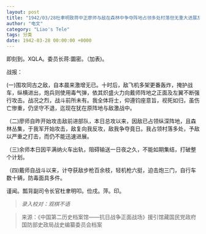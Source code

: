 ```yaml
---
layout: post
title: "1942/03/28杜聿明致蒋中正廖师与敌在森林中争夺阵地占领多处村落但无重大进展及戴、余师之情况"
author: "电文"
category: "Liao's Tele"
tags: 分类
date: 1942-03-28 00:00:00 +0000
---
```

即刻到。XQLA。委员长蒋:圜密。（加表)。

战报：

(一)围攻同古之敌，自本晨来激增无已。十时后，敌飞机多架更番轰炸，掩护战车，纵横进出，炮兵则使用毒气弹，依其炽盛火力向戴师阵地之正面及左翼不断强行攻击。战况之烈，战斗前所未有。我全体将士，仰遵钧座意旨，视死如归，虽伤亡惨重，仍坚守不退，迄现在犹在原阵地与敌激战中。

（二)廖师自昨开始攻击敌前进部队，本日总攻以来，因敌已占领纵深阵地，且森林丛集，于我军开始攻击，敌复向我反攻，敌我争夺竟日。我占领村落多处，予敌以严重之打击，而仍不能迅速进展。

（三)余师本日因平满纳火车出轨，阻碍输送一日夜之久，不能如期集结，打破整个计划。

（四)戴师自战斗以来，计夺获敌步枪百余枝，轻机枪六挺，迫击炮三门，自行车数十辆，防毒面具多件。






谨闻。瓢背副司令长官杜聿明叩。俭戌。萍。印。


>*录入校对：观棋不语*

> 来源：《中国第二历史档案馆——抗日战争正面战场》援引馆藏国民党政府国防部史政局战史编纂委员会档案